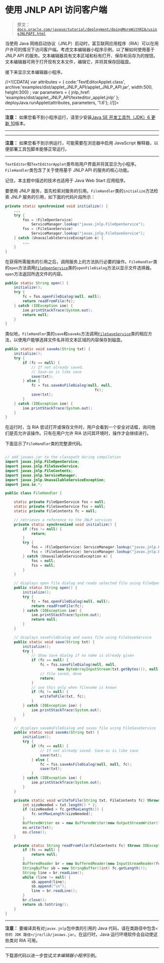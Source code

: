 # 使用 JNLP API 访问客户端

> 原文：[`docs.oracle.com/javase/tutorial/deployment/doingMoreWithRIA/usingJNLPAPI.html`](https://docs.oracle.com/javase/tutorial/deployment/doingMoreWithRIA/usingJNLPAPI.html)

当使用 Java 网络启动协议（JNLP）启动时，富互联网应用程序（RIA）可以在用户许可的情况下访问客户端。考虑文本编辑器小程序示例，以了解如何使用基于 JNLP API 的服务。文本编辑器具有文本区域和标有打开、保存和另存为的按钮。文本编辑器可用于打开现有文本文件，编辑它，并将其保存回磁盘。

接下来显示文本编辑器小程序。

//&lt;![CDATA[ var attributes = { code:'TextEditorApplet.class', archive:'examples/dist/applet_JNLP_API/applet_JNLP_API.jar', width:500, height:300} ; var parameters = { jnlp_href: 'examples/dist/applet_JNLP_API/texteditor_applet.jnlp' }; deployJava.runApplet(attributes, parameters, '1.6'); //]]&gt;

* * *

**注意：** 如果您看不到小程序运行，请至少安装[Java SE 开发工具包（JDK）6 更新 10](http://www.oracle.com/technetwork/java/javase/downloads/index.html)版本。

* * *

* * *

**注意：** 如果您看不到示例运行，可能需要在浏览器中启用 JavaScript 解释器，以便部署工具包脚本能够正常运行。

* * *

`TextEditor`和`TextEditorApplet`类布局用户界面并将其显示为小程序。`FileHandler`类包含了关于使用基于 JNLP API 的服务的核心功能。

记住，本主题中描述的技术也适用于 Java Web Start 应用程序。

要使用 JNLP 服务，首先检索对服务的引用。`FileHandler`类的`initialize`方法检索 JNLP 服务的引用，如下面的代码片段所示：

```java
private static synchronized void initialize() {
    ...
    try {
        fos = (FileOpenService)
            ServiceManager.lookup("javax.jnlp.FileOpenService");
        fss = (FileSaveService)
            ServiceManager.lookup("javax.jnlp.FileSaveService");
    } catch (UnavailableServiceException e) {
        ...
    }
}

```

在获得所需服务的引用之后，调用服务上的方法执行必要的操作。`FileHandler`类的`open`方法调用[`FileOpenService`](https://docs.oracle.com/javase/8/docs/jre/api/javaws/jnlp/javax/jnlp/FileOpenService.html)类的`openFileDialog`方法以显示文件选择器。`open`方法返回所选文件的内容。

```java
public static String open() {
    initialize();
    try {
        fc = fos.openFileDialog(null, null);
        return readFromFile(fc);
    } catch (IOException ioe) {
        ioe.printStackTrace(System.out);
        return null;
    }
}

```

类似地，`FileHandler`类的`save`和`saveAs`方法调用[`FileSaveService`](https://docs.oracle.com/javase/8/docs/jre/api/javaws/jnlp/javax/jnlp/FileSaveService.html)类的相应方法，以使用户能够选择文件名并将文本区域的内容保存到磁盘。

```java
public static void saveAs(String txt) {
    initialize();
    try {
        if (fc == null) {
            // If not already saved.
            // Save-as is like save
            save(txt);
        } else {
            fc = fss.saveAsFileDialog(null, null,
                                         fc);
            save(txt);
        }
    } catch (IOException ioe) {
        ioe.printStackTrace(System.out);
    }
}

```

在运行时，当 RIA 尝试打开或保存文件时，用户会看到一个安全对话框，询问他们是否允许该操作。只有在用户允许 RIA 访问其环境时，操作才会继续进行。

下面显示了`FileHandler`类的完整源代码。

```java

// add javaws.jar to the classpath during compilation 
import javax.jnlp.FileOpenService;
import javax.jnlp.FileSaveService;
import javax.jnlp.FileContents;
import javax.jnlp.ServiceManager;
import javax.jnlp.UnavailableServiceException;
import java.io.*;

public class FileHandler {

    static private FileOpenService fos = null;
    static private FileSaveService fss = null;
    static private FileContents fc = null;

    // retrieves a reference to the JNLP services
    private static synchronized void initialize() {
        if (fss != null) {
            return;
        }
        try {
            fos = (FileOpenService) ServiceManager.lookup("javax.jnlp.FileOpenService");
            fss = (FileSaveService) ServiceManager.lookup("javax.jnlp.FileSaveService");
        } catch (UnavailableServiceException e) {
            fos = null;
            fss = null;
        }
    }

    // displays open file dialog and reads selected file using FileOpenService
    public static String open() {
        initialize();
        try {
            fc = fos.openFileDialog(null, null);
            return readFromFile(fc);
        } catch (IOException ioe) {
            ioe.printStackTrace(System.out);
            return null;
        }
    }

    // displays saveFileDialog and saves file using FileSaveService
    public static void save(String txt) {
        initialize();
        try {
            // Show save dialog if no name is already given
            if (fc == null) {
                fc = fss.saveFileDialog(null, null,
                        new ByteArrayInputStream(txt.getBytes()), null);
                // file saved, done
                return;
            }
            // use this only when filename is known
            if (fc != null) {
                writeToFile(txt, fc);
            }
        } catch (IOException ioe) {
            ioe.printStackTrace(System.out);
        }
    }

    // displays saveAsFileDialog and saves file using FileSaveService
    public static void saveAs(String txt) {
        initialize();
        try {
            if (fc == null) {
                // If not already saved. Save-as is like save
                save(txt);
            } else {
                fc = fss.saveAsFileDialog(null, null, fc);
                save(txt);
            }
        } catch (IOException ioe) {
            ioe.printStackTrace(System.out);
        }
    }

    private static void writeToFile(String txt, FileContents fc) throws IOException {
        int sizeNeeded = txt.length() * 2;
        if (sizeNeeded > fc.getMaxLength()) {
            fc.setMaxLength(sizeNeeded);
        }
        BufferedWriter os = new BufferedWriter(new OutputStreamWriter(fc.getOutputStream(true)));
        os.write(txt);
        os.close();
    }

    private static String readFromFile(FileContents fc) throws IOException {
        if (fc == null) {
            return null;
        }
        BufferedReader br = new BufferedReader(new InputStreamReader(fc.getInputStream()));
        StringBuffer sb = new StringBuffer((int) fc.getLength());
        String line = br.readLine();
        while (line != null) {
            sb.append(line);
            sb.append("\n");
            line = br.readLine();
        }
        br.close();
        return sb.toString();
    }
}

```

* * *

**注意：** 要编译具有对`javax.jnlp`包中类的引用的 Java 代码，请在类路径中包含`<你的 JDK 路径>/jre/lib/javaws.jar`。在运行时，Java 运行环境软件会自动使这些类对 RIA 可用。

* * *

下载源代码以进一步尝试*文本编辑器小程序*示例。
